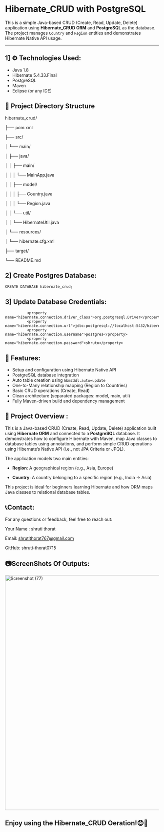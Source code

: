 # Hibernate_CRUD with PostgreSQL

This is a simple Java-based CRUD (Create, Read, Update, Delete) application using **Hibernate_CRUD ORM** and **PostgreSQL** as the database. The project manages `Country` and `Region` entities and demonstrates Hibernate Native API usage.

---

## 1] ⚙ Technologies Used:

- Java 1.8
- Hibernate 5.4.33.Final
- PostgreSQL
- Maven
- Eclipse (or any IDE)



##  📂 Project Directory Structure

hibernate_crud/

├── pom.xml 

├── src/

│   └── main/

│       ├── java/

│       │   ├── main/

│       │   │   └── MainApp.java  

│       │   ├── model/

│       │   │   ├── Country.java  

│       │   │   └── Region.java   

│       │   └── util/

│       │       └── HibernateUtil.java 

│       └── resources/

│           └── hibernate.cfg.xml 

├── target/    

└── README.md     

## 2] Create Postgres Database:
```
CREATE DATABASE hibernate_crud;

```

## 3] Update Database Credentials:

````
          <property name="hibernate.connection.driver_class">org.postgresql.Driver</property>
          <property name="hibernate.connection.url">jdbc:postgresql://localhost:5432/hibernate_crud</property>
          <property name="hibernate.connection.username">postgres</property>  
          <property name="hibernate.connection.password">shrutu</property>
````

## 🧩 Features:

-  Setup and configuration using Hibernate Native API
-  PostgreSQL database integration
-  Auto table creation using `hbm2ddl.auto=update`
-  One-to-Many relationship mapping (Region to Countries)
-  Basic CRUD operations (Create, Read)
-  Clean architecture (separated packages: model, main, util)
-  Fully Maven-driven build and dependency management

## 📖 Project Overview :

This is a Java-based CRUD (Create, Read, Update, Delete) application built using **Hibernate ORM** and connected to a **PostgreSQL** database. It demonstrates how to configure Hibernate with Maven, map Java classes to database tables using annotations, and perform simple CRUD operations using Hibernate’s Native API (i.e., not JPA Criteria or JPQL).

The application models two main entities:

- **Region**: A geographical region (e.g., Asia, Europe)

- **Country**: A country belonging to a specific region (e.g., India → Asia)

This project is ideal for beginners learning Hibernate and how ORM maps Java classes to relational database tables.


##  📞Contact:

For any questions or feedback, feel free to reach out:

Your Name : shruti thorat

Email: shrutithorat767@gmail.com

GitHub: shruti-thorat0715

## 📷ScreenShots Of Outputs:

<img width="1366" height="768" alt="Screenshot (77)" src="https://github.com/user-attachments/assets/943425ef-277f-4b03-a55d-6f151547a2d9" />

## Enjoy using the Hibernate_CRUD Oeration!😊🚀





                     








                     




